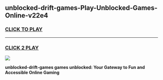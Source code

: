 
## unblocked-drift-games-Play-Unblocked-Games-Online-v22e4
<h3>
<a href="https://premium76.site?title=unblocked-drift-games&ref=25A">CLICK TO PLAY</a></h3>
<hr>

<h3>
<a href="https://premium76.site?title=unblocked-drift-games&ref=25A">CLICK 2 PLAY</a>
  
</h3>

<a href="https://premium76.site?title=unblocked-drift-games&ref=25A"><img src="https://clearcache.store/games.png"></a>


**unblocked-drift-games games unblocked: Your Gateway to Fun and Accessible Online Gaming**
